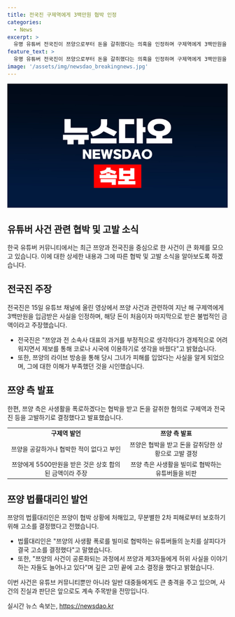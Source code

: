```yaml
---
title: 전국진 구제역에게 3백만원 협박 인정
categories:
  - News
excerpt: >
  유명 유튜버 전국진이 쯔양으로부터 돈을 갈취했다는 의혹을 인정하며 구제역에게 3백만원을 받았다고 고백했다. 전국진은 쯔양 사생활을 처음 접한 계기와 협박의 배후를 공개하며 사과했다. 이에 쯔양 측은 협박으로 돈을 갈취한 혐의로 유튜버들을 고소하기로 결정했다. 또한, 쯔양의 법률대리인은 쯔양이 협박에 처해 계약서를 작성해야 했으며, 고소 결정에 이르게 된 배경을 설명했다. 현장에선 쯔양을 둘러싼 갈등으로 인한 2차 피해 확대가 우려되고 있다.
feature_text: >
  유명 유튜버 전국진이 쯔양으로부터 돈을 갈취했다는 의혹을 인정하며 구제역에게 3백만원을 받았다고 고백했다. 전국진은 쯔양 사생활을 처음 접한 계기와 협박의 배후를 공개하며 사과했다. 이에 쯔양 측은 협박으로 돈을 갈취한 혐의로 유튜버들을 고소하기로 결정했다. 또한, 쯔양의 법률대리인은 쯔양이 협박에 처해 계약서를 작성해야 했으며, 고소 결정에 이르게 된 배경을 설명했다. 현장에선 쯔양을 둘러싼 갈등으로 인한 2차 피해 확대가 우려되고 있다.
image: '/assets/img/newsdao_breakingnews.jpg'
---
```


<p><img src="/assets/img/newsdao_breakingnews.jpg" alt="pcversion 속보" /></p>

<h2 data-ke-size="size26">유튜버 사건 관련 협박 및 고발 소식</h2>

<p data-ke-size="size16">한국 유튜버 커뮤니티에서는 최근 쯔양과 전국진을 중심으로 한 사건이 큰 화제를 모으고 있습니다. 이에 대한 상세한 내용과 그에 따른 협박 및 고발 소식을 알아보도록 하겠습니다.</p>

<h2 data-ke-size="size24">전국진 주장</h2>

<p data-ke-size="size16">전국진은 15일 유튜브 채널에 올린 영상에서 쯔양 사건과 관련하여 지난 해 구제역에게 3백만원을 입금받은 사실을 인정하며, 해당 돈이 처음이자 마지막으로 받은 불법적인 금액이라고 주장했습니다.</p>

<ul>
    <li>전국진은 "쯔양과 전 소속사 대표의 과거를 부정적으로 생각하다가 경제적으로 어려워지면서 제보를 통해 코로나 시국에 이용하기로 생각을 바꿨다"고 밝혔습니다.</li>
    <li>또한, 쯔양의 라이브 방송을 통해 당시 그녀가 피해를 입었다는 사실을 알게 되었으며, 그에 대한 이해가 부족했던 것을 시인했습니다.</li>
</ul>

<h2 data-ke-size="size24">쯔양 측 발표</h2>

<p data-ke-size="size16">한편, 쯔양 측은 사생활을 폭로하겠다는 협박을 받고 돈을 갈취한 혐의로 구제역과 전국진 등을 고발하기로 결정했다고 발표했습니다.</p>

<table style="width: 100%;" data-ke-size="size16">
<tbody>
<tr>
<td style="text-align: center; height: 17px;"><b>구제역 발언</b></td>
<td style="text-align: center; height: 17px;"><b>쯔양 측 발표</b></td>
</tr>
<tr>
<td style="text-align: center; height: 17px;">쯔양을 공갈하거나 협박한 적이 없다고 부인</td>
<td style="text-align: center; height: 17px;">쯔양은 협박을 받고 돈을 갈취당한 상황으로 고발 결정</td>
</tr>
<tr>
<td style="text-align: center; height: 17px;">쯔양에게 5500만원을 받은 것은 상호 합의된 금액이라 주장</td>
<td style="text-align: center; height: 17px;">쯔양 측은 사생활을 빌미로 협박하는 유튜버들을 비판</td>
</tr>
</tbody>
</table>

<h2 data-ke-size="size24">쯔양 법률대리인 발언</h2>

<p data-ke-size="size16">쯔양의 법률대리인은 쯔양이 협박 상황에 처해있고, 무분별한 2차 피해로부터 보호하기 위해 고소를 결정했다고 전했습니다.</p>

<ul>
    <li>법률대리인은 "쯔양의 사생활 폭로를 빌미로 협박하는 유튜버들의 눈치를 살피다가 결국 고소를 결정했다"고 말했습니다.</li>
    <li>또한, "쯔양의 사건이 공론화되는 과정에서 쯔양과 제3자들에게 허위 사실을 이야기하는 자들도 늘어나고 있다"며 깊은 고민 끝에 고소 결정을 했다고 밝혔습니다.</li>
</ul>

<p data-ke-size="size16">이번 사건은 유튜브 커뮤니티뿐만 아니라 일반 대중들에게도 큰 충격을 주고 있으며, 사건의 진실과 판단은 앞으로도 계속 주목받을 전망입니다.</p>

<p data-ke-size="size16"></p>
실시간 뉴스 속보는, <a href="https://newsdao.kr" rel="dofollow">https://newsdao.kr</a>


